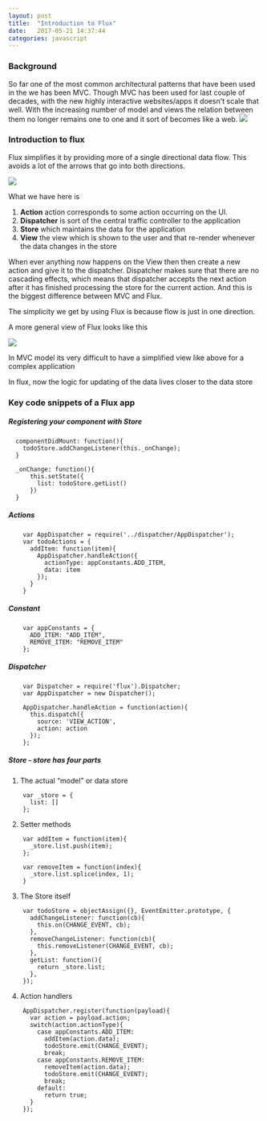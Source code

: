 ```yaml
---
layout: post
title:  "Introduction to Flux"
date:   2017-05-21 14:37:44
categories: javascript
---
```


### Background
So far one of the most common architectural patterns that have been used in the we has been MVC. 
Though MVC has been used for last couple of decades, with the new highly interactive websites/apps it doesn't scale that well. 
With the increasing number of model and views the relation between them no longer remains one to one and it sort of becomes like a web.
<img src="{{ site.baseurl }}/images/posts/2017/introduction-to-flux/mvc-problems.jpeg" class="half-fit image">



### Introduction to flux
Flux simplifies it by providing more of a single directional data flow. This avoids a lot of the arrows that go into both directions.

<img src="{{ site.baseurl }}/images/posts/2017/introduction-to-flux/flux-simple-diagram.png" class="half-fit image">

What we have here is 
1. **Action**  action corresponds to some action occurring on the UI. 
2. **Dispatcher** is sort of the central traffic controller to the application
3. **Store** which maintains the data for the application 
4. **View** the view which is shown to the user and that re-render whenever the data changes in the store
 
When ever anything now happens on the View then then create a new action and give it to the dispatcher.
Dispatcher makes sure that there are no cascading effects, which means that dispatcher accepts the next action after it has finished processing the store for the current action. And this  is the biggest difference between MVC and Flux.

The simplicity we get by using Flux is because flow is just in one direction.

A more general view of Flux looks like this

<img src="{{ site.baseurl }}/images/posts/2017/introduction-to-flux/flux-general-view.png" class="half-fit image">

In MVC model its very difficult to have a simplified view like above for a complex application

In flux, now the logic for updating of the data lives closer to the data store

### Key code snippets of a Flux app


##### Registering your component with Store

```
  componentDidMount: function(){
    todoStore.addChangeListener(this._onChange);
  }
  
  _onChange: function(){
      this.setState({
        list: todoStore.getList()
      })
  }
```

##### Actions

```
    var AppDispatcher = require('../dispatcher/AppDispatcher');
    var todoActions = {
      addItem: function(item){
        AppDispatcher.handleAction({
          actionType: appConstants.ADD_ITEM,
          data: item
        });
      }
    }
```

##### Constant

```
    var appConstants = {
      ADD_ITEM: "ADD_ITEM",
      REMOVE_ITEM: "REMOVE_ITEM"
    };
```

##### Dispatcher

```
    var Dispatcher = require('flux').Dispatcher;
    var AppDispatcher = new Dispatcher();
    
    AppDispatcher.handleAction = function(action){
      this.dispatch({
        source: 'VIEW_ACTION',
        action: action
      });
    };
```

##### Store - store has four parts

1. The actual “model” or data store

```
    var _store = {
      list: []
    };
```

2. Setter methods

```
    var addItem = function(item){
      _store.list.push(item);
    };
    
    var removeItem = function(index){
      _store.list.splice(index, 1);
    }
```
3. The Store itself

```
    var todoStore = objectAssign({}, EventEmitter.prototype, {
      addChangeListener: function(cb){
        this.on(CHANGE_EVENT, cb);
      },
      removeChangeListener: function(cb){
        this.removeListener(CHANGE_EVENT, cb);
      },
      getList: function(){
        return _store.list;
      },
    });
```

4. Action handlers

```
    AppDispatcher.register(function(payload){
      var action = payload.action;
      switch(action.actionType){
        case appConstants.ADD_ITEM:
          addItem(action.data);
          todoStore.emit(CHANGE_EVENT);
          break;
        case appConstants.REMOVE_ITEM:
          removeItem(action.data);
          todoStore.emit(CHANGE_EVENT);
          break;
        default:
          return true;
      }
    });
```